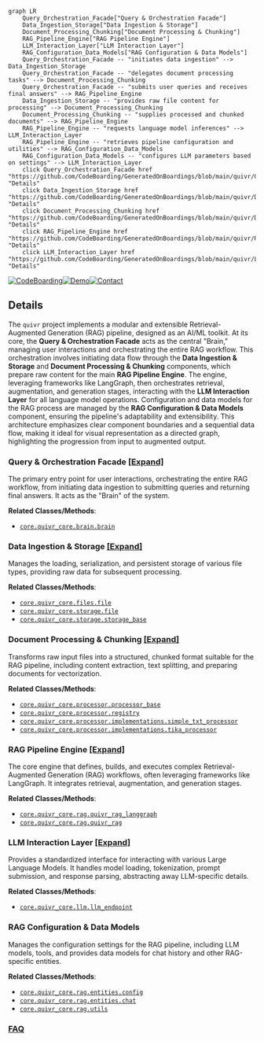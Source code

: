 ```mermaid
graph LR
    Query_Orchestration_Facade["Query & Orchestration Facade"]
    Data_Ingestion_Storage["Data Ingestion & Storage"]
    Document_Processing_Chunking["Document Processing & Chunking"]
    RAG_Pipeline_Engine["RAG Pipeline Engine"]
    LLM_Interaction_Layer["LLM Interaction Layer"]
    RAG_Configuration_Data_Models["RAG Configuration & Data Models"]
    Query_Orchestration_Facade -- "initiates data ingestion" --> Data_Ingestion_Storage
    Query_Orchestration_Facade -- "delegates document processing tasks" --> Document_Processing_Chunking
    Query_Orchestration_Facade -- "submits user queries and receives final answers" --> RAG_Pipeline_Engine
    Data_Ingestion_Storage -- "provides raw file content for processing" --> Document_Processing_Chunking
    Document_Processing_Chunking -- "supplies processed and chunked documents" --> RAG_Pipeline_Engine
    RAG_Pipeline_Engine -- "requests language model inferences" --> LLM_Interaction_Layer
    RAG_Pipeline_Engine -- "retrieves pipeline configuration and utilities" --> RAG_Configuration_Data_Models
    RAG_Configuration_Data_Models -- "configures LLM parameters based on settings" --> LLM_Interaction_Layer
    click Query_Orchestration_Facade href "https://github.com/CodeBoarding/GeneratedOnBoardings/blob/main/quivr/Query_Orchestration_Facade.md" "Details"
    click Data_Ingestion_Storage href "https://github.com/CodeBoarding/GeneratedOnBoardings/blob/main/quivr/Data_Ingestion_Storage.md" "Details"
    click Document_Processing_Chunking href "https://github.com/CodeBoarding/GeneratedOnBoardings/blob/main/quivr/Document_Processing_Chunking.md" "Details"
    click RAG_Pipeline_Engine href "https://github.com/CodeBoarding/GeneratedOnBoardings/blob/main/quivr/RAG_Pipeline_Engine.md" "Details"
    click LLM_Interaction_Layer href "https://github.com/CodeBoarding/GeneratedOnBoardings/blob/main/quivr/LLM_Interaction_Layer.md" "Details"
```

[![CodeBoarding](https://img.shields.io/badge/Generated%20by-CodeBoarding-9cf?style=flat-square)](https://github.com/CodeBoarding/GeneratedOnBoardings)[![Demo](https://img.shields.io/badge/Try%20our-Demo-blue?style=flat-square)](https://www.codeboarding.org/demo)[![Contact](https://img.shields.io/badge/Contact%20us%20-%20contact@codeboarding.org-lightgrey?style=flat-square)](mailto:contact@codeboarding.org)

## Details

The `quivr` project implements a modular and extensible Retrieval-Augmented Generation (RAG) pipeline, designed as an AI/ML toolkit. At its core, the **Query & Orchestration Facade** acts as the central "Brain," managing user interactions and orchestrating the entire RAG workflow. This orchestration involves initiating data flow through the **Data Ingestion & Storage** and **Document Processing & Chunking** components, which prepare raw content for the main **RAG Pipeline Engine**. The engine, leveraging frameworks like LangGraph, then orchestrates retrieval, augmentation, and generation stages, interacting with the **LLM Interaction Layer** for all language model operations. Configuration and data models for the RAG process are managed by the **RAG Configuration & Data Models** component, ensuring the pipeline's adaptability and extensibility. This architecture emphasizes clear component boundaries and a sequential data flow, making it ideal for visual representation as a directed graph, highlighting the progression from input to augmented output.

### Query & Orchestration Facade [[Expand]](./Query_Orchestration_Facade.md)
The primary entry point for user interactions, orchestrating the entire RAG workflow, from initiating data ingestion to submitting queries and returning final answers. It acts as the "Brain" of the system.


**Related Classes/Methods**:

- <a href="https://github.com/QuivrHQ/quivr/blob/main/core/quivr_core/brain/brain.py" target="_blank" rel="noopener noreferrer">`core.quivr_core.brain.brain`</a>


### Data Ingestion & Storage [[Expand]](./Data_Ingestion_Storage.md)
Manages the loading, serialization, and persistent storage of various file types, providing raw data for subsequent processing.


**Related Classes/Methods**:

- <a href="https://github.com/QuivrHQ/quivr/blob/main/core/quivr_core/files/file.py" target="_blank" rel="noopener noreferrer">`core.quivr_core.files.file`</a>
- <a href="https://github.com/QuivrHQ/quivr/blob/main/core/quivr_core/storage/file.py" target="_blank" rel="noopener noreferrer">`core.quivr_core.storage.file`</a>
- <a href="https://github.com/QuivrHQ/quivr/blob/main/core/quivr_core/storage/storage_base.py" target="_blank" rel="noopener noreferrer">`core.quivr_core.storage.storage_base`</a>


### Document Processing & Chunking [[Expand]](./Document_Processing_Chunking.md)
Transforms raw input files into a structured, chunked format suitable for the RAG pipeline, including content extraction, text splitting, and preparing documents for vectorization.


**Related Classes/Methods**:

- <a href="https://github.com/QuivrHQ/quivr/blob/main/core/quivr_core/processor/processor_base.py" target="_blank" rel="noopener noreferrer">`core.quivr_core.processor.processor_base`</a>
- <a href="https://github.com/QuivrHQ/quivr/blob/main/core/quivr_core/processor/registry.py" target="_blank" rel="noopener noreferrer">`core.quivr_core.processor.registry`</a>
- <a href="https://github.com/QuivrHQ/quivr/blob/main/core/quivr_core/processor/implementations/simple_txt_processor.py" target="_blank" rel="noopener noreferrer">`core.quivr_core.processor.implementations.simple_txt_processor`</a>
- <a href="https://github.com/QuivrHQ/quivr/blob/main/core/quivr_core/processor/implementations/tika_processor.py" target="_blank" rel="noopener noreferrer">`core.quivr_core.processor.implementations.tika_processor`</a>


### RAG Pipeline Engine [[Expand]](./RAG_Pipeline_Engine.md)
The core engine that defines, builds, and executes complex Retrieval-Augmented Generation (RAG) workflows, often leveraging frameworks like LangGraph. It integrates retrieval, augmentation, and generation stages.


**Related Classes/Methods**:

- <a href="https://github.com/QuivrHQ/quivr/blob/main/core/quivr_core/rag/quivr_rag_langgraph.py" target="_blank" rel="noopener noreferrer">`core.quivr_core.rag.quivr_rag_langgraph`</a>
- <a href="https://github.com/QuivrHQ/quivr/blob/main/core/quivr_core/rag/quivr_rag.py" target="_blank" rel="noopener noreferrer">`core.quivr_core.rag.quivr_rag`</a>


### LLM Interaction Layer [[Expand]](./LLM_Interaction_Layer.md)
Provides a standardized interface for interacting with various Large Language Models. It handles model loading, tokenization, prompt submission, and response parsing, abstracting away LLM-specific details.


**Related Classes/Methods**:

- <a href="https://github.com/QuivrHQ/quivr/blob/main/core/quivr_core/llm/llm_endpoint.py" target="_blank" rel="noopener noreferrer">`core.quivr_core.llm.llm_endpoint`</a>


### RAG Configuration & Data Models
Manages the configuration settings for the RAG pipeline, including LLM models, tools, and provides data models for chat history and other RAG-specific entities.


**Related Classes/Methods**:

- <a href="https://github.com/QuivrHQ/quivr/blob/main/core/quivr_core/rag/entities/config.py" target="_blank" rel="noopener noreferrer">`core.quivr_core.rag.entities.config`</a>
- <a href="https://github.com/QuivrHQ/quivr/blob/main/core/quivr_core/rag/entities/chat.py" target="_blank" rel="noopener noreferrer">`core.quivr_core.rag.entities.chat`</a>
- <a href="https://github.com/QuivrHQ/quivr/blob/main/core/quivr_core/rag/utils.py" target="_blank" rel="noopener noreferrer">`core.quivr_core.rag.utils`</a>




### [FAQ](https://github.com/CodeBoarding/GeneratedOnBoardings/tree/main?tab=readme-ov-file#faq)